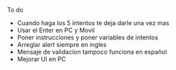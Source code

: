 To do 

- Cuando haga los 5 intentos te deja darle una vez mas
- Usar el Enter en PC y Movil
- Poner instrucciones y poner variables de intentos
- Arreglar alert siempre en ingles
- Mensaje de validacion tampoco funciona en español
- Mejorar UI en PC
